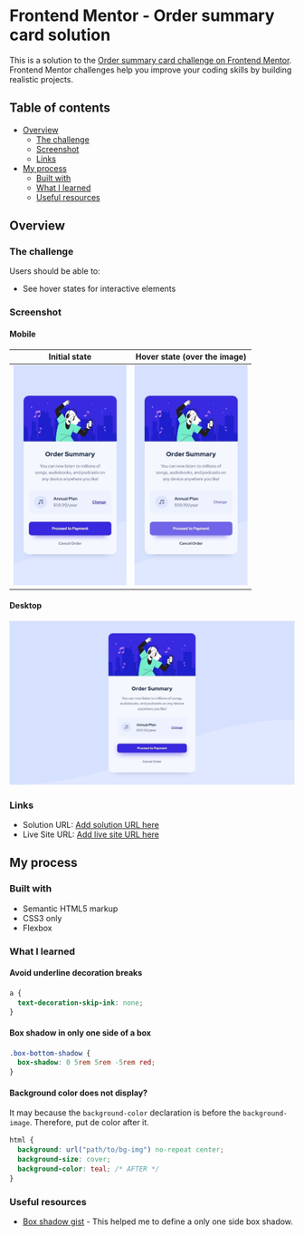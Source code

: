 # Frontend Mentor - Order summary card solution

This is a solution to the [Order summary card challenge on Frontend Mentor](https://www.frontendmentor.io/challenges/order-summary-component-QlPmajDUj). Frontend Mentor challenges help you improve your coding skills by building realistic projects.

## Table of contents

- [Overview](#overview)
  - [The challenge](#the-challenge)
  - [Screenshot](#screenshot)
  - [Links](#links)
- [My process](#my-process)
  - [Built with](#built-with)
  - [What I learned](#what-i-learned)
  - [Useful resources](#useful-resources)

## Overview

### The challenge

Users should be able to:

- See hover states for interactive elements

### Screenshot

#### Mobile

|                                        Initial state                                        |                                             Hover state (over the image)                                             |
| :-----------------------------------------------------------------------------------------: | :------------------------------------------------------------------------------------------------------------------: |
| <img src="./screenshots/mobile.jpeg" alt="Screenshot of my mobile solution" width="200px"/> | <img src="./screenshots/mobile-state.jpeg" alt="Screenshot of my mobile (with hover state) solution" width="200px"/> |

#### Desktop

![Screenshot of my desktop solution](./screenshots/desktop.jpeg)

### Links

- Solution URL: [Add solution URL here](https://your-solution-url.com)
- Live Site URL: [Add live site URL here](https://your-live-site-url.com)

## My process

### Built with

- Semantic HTML5 markup
- CSS3 only
- Flexbox

### What I learned

#### Avoid underline decoration breaks

```css
a {
  text-decoration-skip-ink: none;
}
```

#### Box shadow in only one side of a box

```css
.box-bottom-shadow {
  box-shadow: 0 5rem 5rem -5rem red;
}
```

#### Background color does not display?

It may because the `background-color` declaration is before the `background-image`. Therefore, put de color after it.

```css
html {
  background: url("path/to/bg-img") no-repeat center;
  background-size: cover;
  background-color: teal; /* AFTER */
}
```

### Useful resources

- [Box shadow gist](https://gist.github.com/ocean90/1268328) - This helped me to define a only one side box shadow.
